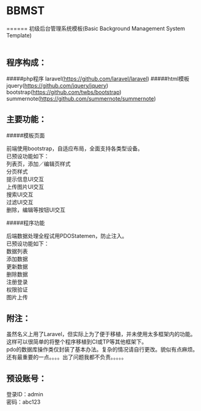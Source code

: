# BBMST
======
初级后台管理系统模板(Basic Background Management System Template)
<br><br>

程序构成：
------

#####php程序
laravel(https://github.com/laravel/laravel)
#####html模板
jquery(https://github.com/jquery/jquery)<br>
bootstrap(https://github.com/twbs/bootstrap)<br>
summernote(https://github.com/summernote/summernote)<br>



主要功能：
------

#####模板页面

前端使用bootstrap，自适应布局，全面支持各类型设备。<br>
已预设功能如下：<br>
列表页，添加／编辑页样式<br>
分页样式<br>
提示信息UI交互<br>
上传图片UI交互<br>
搜索UI交互<br>
过滤UI交互<br>
删除，编辑等按钮UI交互<br>

#####程序功能

后端数据处理全程试用PDOStatemen，防止注入。<br>
已预设功能如下：<br>
数据列表<br>
添加数据<br>
更新数据<br>
删除数据<br>
注册登录<br>
权限验证<br>
图片上传<br>


附注：
------
虽然名义上用了Laravel，但实际上为了便于移植，并未使用太多框架内的功能。这样可以很简单的将整个程序移植到CI或TP等其他框架下。<br>
pdo的数据库操作类仅封装了基本办法。复杂的情况请自行更改。貌似有点麻烦。<br>
还有最重要的一点。。。。出了问题我都不负责。。。。。


预设账号：
------
登录ID：admin<br>
密码：abc123<br>